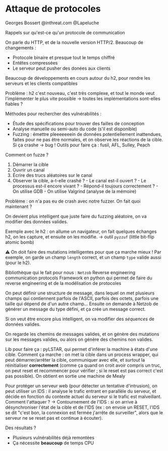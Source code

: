 Attaque de protocoles
=====================

Georges Bossert @inthreat.com
@Lapeluche

Rappels sur qu'est-ce qu'un protocole de communication

On parle du HTTP, et de la nouvelle version HTTP/2.
Beaucoup de changements :

  - Protocole binaire et presque tout le temps chiffré
  - Entêtes compressées
  - Le serveur peut pusher des donées aux clients

Beaucoup de développements en cours autour du h2, pour rendre les serveurs et les clients compatibles

Problème : h2 c'est nouveau, c'est très complexe, et tout le monde veut l'implémenter le plus vite possible -> toutes les implémentations sont-elles fiables ?

Méthodes pour rechercher des vulnérabilités :

  - Étude des spécifications pour trouver des failles de conception
  - Analyse manuelle ou semi-auto du code (s'il est disponible)
  - Fuzzing : émettre pleeeeeeein de données potentiellement inattendues, faites pour ne pas être normales, et on observe les réactions de la cible. Si ça crashe -> bug ! Outils pour faire ça : fusil, AFL, Sulley, Peach

Comment on fuzze ?

  1. Démarrer la cible
  2. Ouvrir un canal
  3. Écrire des trucs aléatoires sur le canal
  4. Observer la cible, a-t-elle crashé ?
    - Le canal est-il ouvert ?
    - Le processus est-il encore vivant ?
    - Répond-il toujours correctement ?
    - On utilise GDB
    - On utilise Valgrind (analyse de la mémoire)

Problème : on n'a pas eu de crash avec notre fuzzer. On fait quoi maintenant ?

On devient plus intelligent que juste faire du fuzzing aléatoire, on va modifier des données valides.

Exemple avec le h2 : on allume un navigateur, on fait quelques échanges h2, on les capture, et ensuite on les modifie. -> outil `pyzzuf` (little bit-flip atomic bomb)

:warning: On doit faire des mutations intelligentes pour que ça marche mieux ! Par exemple, on garde un champ `length` correct, et un champ `type` valide aussi (pour le h2).

Bibliothèque qui le fait pour nous : `Netzob` Reverse engineering communication protocols
Framework en python qui permet de faire du reverse engineering et de la modélisation de protocoles

On peut définir une structure de message, dans lequel on met plusieurs champs qui contiennent parfois de l'ASCII, parfois des octets, parfois une taille qui dépend de d'un autre champ...
Ensuite on demande à Netzob de générer un message du type défini, et ça crée un message correct.

Si on veut être encore plus intelligent, on va modifier des *séquences* de données valides.

On regarde les chemins de messages valides, et on génère des mutations sur les messages valides, ou alors on génère des chemins non valides.

Lib pour faire ça : pyLSTAR, qui permet d'inférer la machine à états d'une cible.
Comment ça marche : on met la cible dans un process wrapper, qui peut démarrer/arrêter la cible, communiquer avec elle, et *surtout* la réinitialiser **correctement** (comme ça quand on croit avoir compris un truc, on peut reset et recommencer pour vérifier ; si le reset est pas correct c'est pas possible).
On obtient en sortie une machine de Mealy

Pour protéger un serveur web (pour détecter un tentative d'intrusion), on peut utiliser un IDS : il analyse le trafic entrant en parallèle du serveur, et décide en fonction du contexte actuel du serveur si le trafic est malveillant.
Comment l'attaquer ? -> Contournement de l'IDS : si on arrive à désynchroniser l'état de la cible et de l'IDS (ex : on envoie un RESET, l'IDS se dit "c'est bon, la connexion est fermée j'arrête de surveiller", alors que le serveur ne se reset pas et continue à écouter).

Des résultats ?

  - Plusieurs vulnérabilités déjà remontées
  - Ça nécessite **beaucoup** de temps CPU
